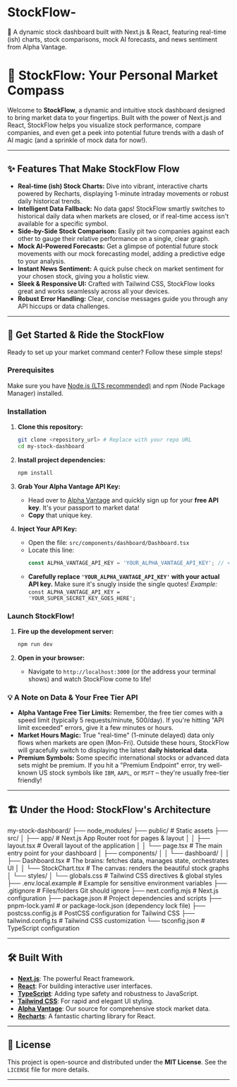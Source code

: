 # StockFlow-
🚀 A dynamic stock dashboard built with Next.js &amp; React, featuring real-time (ish) charts, stock comparisons, mock AI forecasts, and news sentiment from Alpha Vantage.

# 🚀 StockFlow: Your Personal Market Compass

Welcome to **StockFlow**, a dynamic and intuitive stock dashboard designed to bring market data to your fingertips. Built with the power of Next.js and React, StockFlow helps you visualize stock performance, compare companies, and even get a peek into potential future trends with a dash of AI magic (and a sprinkle of mock data for now!).

---

## ✨ Features That Make StockFlow Flow

* **Real-time (ish) Stock Charts:** Dive into vibrant, interactive charts powered by Recharts, displaying 1-minute intraday movements or robust daily historical trends.
* **Intelligent Data Fallback:** No data gaps! StockFlow smartly switches to historical daily data when markets are closed, or if real-time access isn't available for a specific symbol.
* **Side-by-Side Stock Comparison:** Easily pit two companies against each other to gauge their relative performance on a single, clear graph.
* **Mock AI-Powered Forecasts:** Get a glimpse of potential future stock movements with our mock forecasting model, adding a predictive edge to your analysis.
* **Instant News Sentiment:** A quick pulse check on market sentiment for your chosen stock, giving you a holistic view.
* **Sleek & Responsive UI:** Crafted with Tailwind CSS, StockFlow looks great and works seamlessly across all your devices.
* **Robust Error Handling:** Clear, concise messages guide you through any API hiccups or data challenges.

---

## 🏁 Get Started & Ride the StockFlow

Ready to set up your market command center? Follow these simple steps!

### Prerequisites

Make sure you have [Node.js (LTS recommended)](https://nodejs.org/) and npm (Node Package Manager) installed.

### Installation

1.  **Clone this repository:**
    ```bash
    git clone <repository_url> # Replace with your repo URL
    cd my-stock-dashboard
    ```

2.  **Install project dependencies:**
    ```bash
    npm install
    ```

3.  **Grab Your Alpha Vantage API Key:**
    * Head over to [Alpha Vantage](https://www.alphavantage.co/) and quickly sign up for your **free API key**. It's your passport to market data!
    * **Copy** that unique key.

4.  **Inject Your API Key:**
    * Open the file: `src/components/dashboard/Dashboard.tsx`
    * Locate this line:
        ```typescript
        const ALPHA_VANTAGE_API_KEY = 'YOUR_ALPHA_VANTAGE_API_KEY'; // <<< REPLACE THIS WITH YOUR ACTUAL KEY!
        ```
    * **Carefully replace `'YOUR_ALPHA_VANTAGE_API_KEY'` with your actual API key.** Make sure it's snugly inside the single quotes!
        *Example:* `const ALPHA_VANTAGE_API_KEY = 'YOUR_SUPER_SECRET_KEY_GOES_HERE';`

### Launch StockFlow!

1.  **Fire up the development server:**
    ```bash
    npm run dev
    ```

2.  **Open in your browser:**
    * Navigate to `http://localhost:3000` (or the address your terminal shows) and watch StockFlow come to life!

### 💡 A Note on Data & Your Free Tier API

* **Alpha Vantage Free Tier Limits:** Remember, the free tier comes with a speed limit (typically 5 requests/minute, 500/day). If you're hitting "API limit exceeded" errors, give it a few minutes or hours.
* **Market Hours Magic:** True "real-time" (1-minute delayed) data only flows when markets are open (Mon-Fri). Outside these hours, StockFlow will gracefully switch to displaying the latest **daily historical data**.
* **Premium Symbols:** Some specific international stocks or advanced data sets might be premium. If you hit a "Premium Endpoint" error, try well-known US stock symbols like `IBM`, `AAPL`, or `MSFT` – they're usually free-tier friendly!

---
## 🏗️ Under the Hood: StockFlow's Architecture

my-stock-dashboard/
├── node_modules/
├── public/                  # Static assets
├── src/
│   ├── app/                 # Next.js App Router root for pages & layout
│   │   ├── layout.tsx       # Overall layout of the application
│   │   └── page.tsx         # The main entry point for your dashboard
│   ├── components/
│   │   └── dashboard/
│   │       ├── Dashboard.tsx    # The brains: fetches data, manages state, orchestrates UI
│   │       └── StockChart.tsx   # The canvas: renders the beautiful stock graphs
│   └── styles/
│       └── globals.css      # Tailwind CSS directives & global styles
├── .env.local.example       # Example for sensitive environment variables
├── .gitignore               # Files/folders Git should ignore
├── next.config.mjs          # Next.js configuration
├── package.json             # Project dependencies and scripts
├── pnpm-lock.yaml           # or package-lock.json (dependency lock file)
├── postcss.config.js        # PostCSS configuration for Tailwind CSS
├── tailwind.config.ts       # Tailwind CSS customization
└── tsconfig.json            # TypeScript configuration

---

## 🛠️ Built With

* **[Next.js](https://nextjs.org/)**: The powerful React framework.
* **[React](https://react.dev/)**: For building interactive user interfaces.
* **[TypeScript](https://www.typescriptlang.org/)**: Adding type safety and robustness to JavaScript.
* **[Tailwind CSS](https://tailwindcss.com/)**: For rapid and elegant UI styling.
* **[Alpha Vantage](https://www.alphavantage.co/)**: Our source for comprehensive stock market data.
* **[Recharts](https://recharts.org/)**: A fantastic charting library for React.

---

## 📜 License

This project is open-source and distributed under the **MIT License**. See the `LICENSE` file for more details.

---
